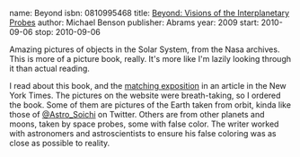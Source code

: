 name: Beyond
isbn: 0810995468
title: [Beyond: Visions of the Interplanetary Probes](http://amzn.com/0810995468)
author: Michael Benson
publisher: Abrams
year: 2009
start: 2010-09-06
stop: 2010-09-06

Amazing pictures of objects in the Solar System, from the Nasa archives.  This
is more of a picture book, really.  It's more like I'm lazily looking through it
than actual reading.

I read about this book, and the
[matching exposition](http://www.sites.si.edu/exhibitions/exhibits/beyond/main.htm)
in an article in the New York Times.  The pictures on the website were
breath-taking, so I ordered the book.  Some of them are pictures of the Earth
taken from orbit, kinda like those of
[@Astro_Soichi](http://blog.summerwind.jp/special/astro_soichi/) on Twitter.
Others are from other planets and moons, taken by space probes, some with false
color.  The writer worked with astronomers and astroscientists to ensure his
false coloring was as close as possible to reality.
